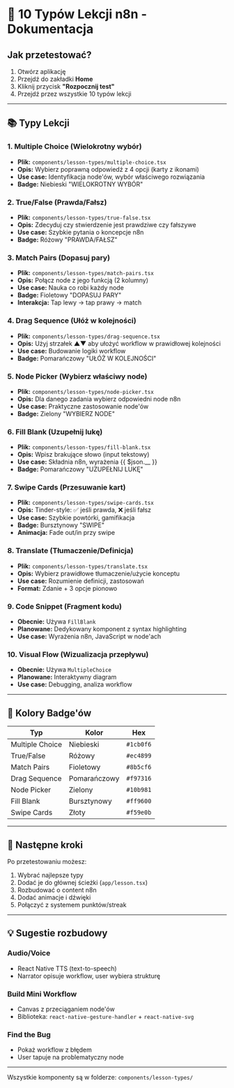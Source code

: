 # 📱 10 Typów Lekcji n8n - Dokumentacja

## Jak przetestować?
1. Otwórz aplikację
2. Przejdź do zakładki **Home**
3. Kliknij przycisk **"Rozpocznij test"**
4. Przejdź przez wszystkie 10 typów lekcji

---

## 📚 Typy Lekcji

### 1. **Multiple Choice** (Wielokrotny wybór)
- **Plik:** `components/lesson-types/multiple-choice.tsx`
- **Opis:** Wybierz poprawną odpowiedź z 4 opcji (karty z ikonami)
- **Use case:** Identyfikacja node'ów, wybór właściwego rozwiązania
- **Badge:** Niebieski "WIELOKROTNY WYBÓR"

### 2. **True/False** (Prawda/Fałsz)
- **Plik:** `components/lesson-types/true-false.tsx`
- **Opis:** Zdecyduj czy stwierdzenie jest prawdziwe czy fałszywe
- **Use case:** Szybkie pytania o koncepcje n8n
- **Badge:** Różowy "PRAWDA/FAŁSZ"

### 3. **Match Pairs** (Dopasuj pary)
- **Plik:** `components/lesson-types/match-pairs.tsx`
- **Opis:** Połącz node z jego funkcją (2 kolumny)
- **Use case:** Nauka co robi każdy node
- **Badge:** Fioletowy "DOPASUJ PARY"
- **Interakcja:** Tap lewy → tap prawy → match

### 4. **Drag Sequence** (Ułóż w kolejności)
- **Plik:** `components/lesson-types/drag-sequence.tsx`
- **Opis:** Użyj strzałek ▲▼ aby ułożyć workflow w prawidłowej kolejności
- **Use case:** Budowanie logiki workflow
- **Badge:** Pomarańczowy "UŁÓŻ W KOLEJNOŚCI"

### 5. **Node Picker** (Wybierz właściwy node)
- **Plik:** `components/lesson-types/node-picker.tsx`
- **Opis:** Dla danego zadania wybierz odpowiedni node n8n
- **Use case:** Praktyczne zastosowanie node'ów
- **Badge:** Zielony "WYBIERZ NODE"

### 6. **Fill Blank** (Uzupełnij lukę)
- **Plik:** `components/lesson-types/fill-blank.tsx`
- **Opis:** Wpisz brakujące słowo (input tekstowy)
- **Use case:** Składnia n8n, wyrażenia {{ $json.__ }}
- **Badge:** Pomarańczowy "UZUPEŁNIJ LUKĘ"

### 7. **Swipe Cards** (Przesuwanie kart)
- **Plik:** `components/lesson-types/swipe-cards.tsx`
- **Opis:** Tinder-style: ✅ jeśli prawda, ❌ jeśli fałsz
- **Use case:** Szybkie powtórki, gamifikacja
- **Badge:** Bursztynowy "SWIPE"
- **Animacja:** Fade out/in przy swipe

### 8. **Translate** (Tłumaczenie/Definicja)
- **Plik:** `components/lesson-types/translate.tsx`
- **Opis:** Wybierz prawidłowe tłumaczenie/użycie konceptu
- **Use case:** Rozumienie definicji, zastosowań
- **Format:** Zdanie + 3 opcje pionowo

### 9. **Code Snippet** (Fragment kodu)
- **Obecnie:** Używa `FillBlank`
- **Planowane:** Dedykowany komponent z syntax highlighting
- **Use case:** Wyrażenia n8n, JavaScript w node'ach

### 10. **Visual Flow** (Wizualizacja przepływu)
- **Obecnie:** Używa `MultipleChoice`
- **Planowane:** Interaktywny diagram
- **Use case:** Debugging, analiza workflow

---

## 🎨 Kolory Badge'ów

| Typ | Kolor | Hex |
|-----|-------|-----|
| Multiple Choice | Niebieski | `#1cb0f6` |
| True/False | Różowy | `#ec4899` |
| Match Pairs | Fioletowy | `#8b5cf6` |
| Drag Sequence | Pomarańczowy | `#f97316` |
| Node Picker | Zielony | `#10b981` |
| Fill Blank | Bursztynowy | `#ff9600` |
| Swipe Cards | Złoty | `#f59e0b` |

---

## 🚀 Następne kroki

Po przetestowaniu możesz:
1. Wybrać najlepsze typy
2. Dodać je do głównej ścieżki (`app/lesson.tsx`)
3. Rozbudować o content n8n
4. Dodać animacje i dźwięki
5. Połączyć z systemem punktów/streak

---

## 💡 Sugestie rozbudowy

### Audio/Voice
- React Native TTS (text-to-speech)
- Narrator opisuje workflow, user wybiera strukturę

### Build Mini Workflow
- Canvas z przeciąganiem node'ów
- Biblioteka: `react-native-gesture-handler` + `react-native-svg`

### Find the Bug
- Pokaż workflow z błędem
- User tapuje na problematyczny node

---

Wszystkie komponenty są w folderze: `components/lesson-types/`


